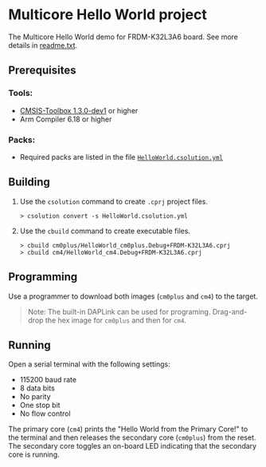 # Multicore Hello World project

The Multicore Hello World demo for FRDM-K32L3A6 board. See more details in [readme.txt](./readme.txt).

## Prerequisites

### Tools:
 - [CMSIS-Toolbox 1.3.0-dev1](https://github.com/brondani/cmsis-toolbox/releases/tag/1.3.0-dev1) or higher
 - Arm Compiler 6.18 or higher

### Packs:
 - Required packs are listed in the file [`HelloWorld.csolution.yml`](./HelloWorld.csolution.yml)

## Building

1. Use the `csolution` command to create `.cprj` project files.
   ```
   > csolution convert -s HelloWorld.csolution.yml

2. Use the `cbuild` command to create executable files.
   ```
   > cbuild cm0plus/HelloWorld_cm0plus.Debug+FRDM-K32L3A6.cprj
   > cbuild cm4/HelloWorld_cm4.Debug+FRDM-K32L3A6.cprj
   ```

## Programming

Use a programmer to download both images (`cm0plus` and `cm4`) to the target.
>Note: The built-in DAPLink can be used for programing. 
 Drag-and-drop the hex image for `cm0plus` and then for `cm4`.

## Running

Open a serial terminal with the following settings:
 - 115200 baud rate
 - 8 data bits
 - No parity
 - One stop bit
 - No flow control

The primary core (`cm4`) prints the "Hello World from the Primary Core!" to the terminal 
and then releases the secondary core (`cm0plus`) from the reset. 
The secondary core toggles an on-board LED indicating that the secondary core is running.

